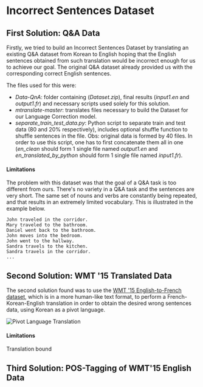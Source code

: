 
# Incorrect Sentences Dataset

## First Solution: Q&A Data
Firstly, we tried to build an Incorrect Sentences Dataset by translating an existing Q&A dataset from Korean to English hoping that the English sentences obtained from such translation would be incorrect enough for us to achieve our goal. The original Q&A dataset already provided us with the corresponding correct English sentences.

The files used for this were:
* *Data-QnA*: folder containing (*Dataset.zip*), final results (*input1.en* and *output1.fr*) and necessary scripts used solely for this solution.
* *mtranslate-master*: translates files necessary to build the Dataset for our Language Correction model.
* *separate_train_test_data.py*: Python script to separate train and test data (80 and 20% respectively), includes optional shuffle function to shuffle sentences in the file. Obs: original data is formed by 40 files. In order to use this script, one has to first concatenate them all in one (*en_clean* should form 1 single file named *output1.en* and *en_translated_by_python* should form 1 single file named *input1.fr*).


#### Limitations
The problem with this dataset was that the goal of a Q&A task is too different from ours. There's no variety in a Q&A task and the sentences are very short. The same set of nouns and verbs are constantly being repeated, and that results in an extremely limited vocabulary. This is illustrated in the example below.

```
John traveled in the corridor.
Mary traveled to the bathroom.
Daniel went back to the bathroom.
John moves into the bedroom.
John went to the hallway.
Sandra travels to the kitchen.
Sandra travels in the corridor.
...
```

## Second Solution: WMT '15 Translated Data
The second solution found was to use the [WMT '15 English-to-French dataset](http://www.statmt.org/wmt15/translation-task.html), which is in a more human-like text format, to perform a French-Korean-English translation in order to obtain the desired wrong sentences data, using Korean as a pivot language.

![Pivot Language Translation](https://github.com/gcunhase/LanguageCorrection/blob/master/images/translationPivotLanguage.png "Pivot Language Translation")


#### Limitations
Translation bound


## Third Solution: POS-Tagging of WMT'15 English Data


